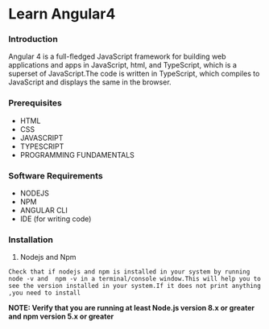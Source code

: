 # Learn Angular4

### Introduction
Angular 4 is a full-fledged JavaScript framework for building web applications and apps in JavaScript, html, and TypeScript, which is a superset of JavaScript.The code is written in TypeScript, which compiles to JavaScript and displays the same in the browser.

### Prerequisites

* HTML
* CSS
* JAVASCRIPT
* TYPESCRIPT
* PROGRAMMING FUNDAMENTALS

### Software Requirements
* NODEJS
* NPM
* ANGULAR CLI
* IDE (for writing code)


### Installation

1. Nodejs and Npm

```console
Check that if nodejs and npm is installed in your system by running node -v and  npm -v in a terminal/console window.This will help you to see the version installed in your system.If it does not print anything ,you need to install 
```

**NOTE: Verify that you are running at least Node.js version 8.x or greater and npm version 5.x or greater**
